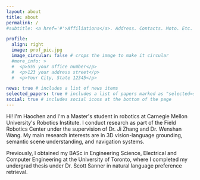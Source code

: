 ```yaml
---
layout: about
title: about
permalink: /
#subtitle: <a href='#'>Affiliations</a>. Address. Contacts. Moto. Etc.

profile:
  align: right
  image: prof_pic.jpg
  image_circular: false # crops the image to make it circular
  #more_info: >
  #  <p>555 your office number</p>
  #  <p>123 your address street</p>
  #  <p>Your City, State 12345</p>

news: true # includes a list of news items
selected_papers: true # includes a list of papers marked as "selected={true}"
social: true # includes social icons at the bottom of the page
---
```


Hi! I'm Haochen and I'm a Master's student in robotics at Carnegie Mellon University's Robotics Institute. I conduct research as part of the Field Robotics Center under the supervision of Dr. Ji Zhang and Dr. Wenshan Wang. My main research interests are in 3D vision-language grounding, semantic scene understanding, and navigation systems. 

Previously, I obtained my BASc in Engineering Science, Electrical and Computer Engineering at the University of Toronto, where I completed my undergrad thesis under Dr. Scott Sanner in natural language preference retrieval. 